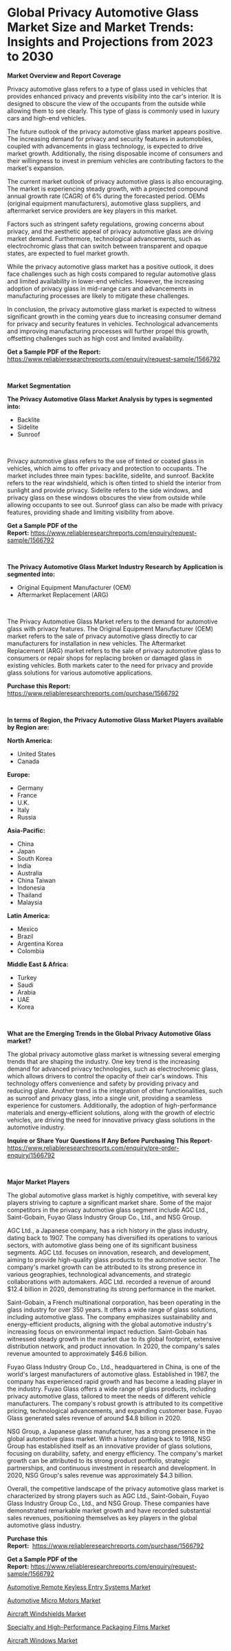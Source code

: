 <p><h1>Global Privacy Automotive Glass Market Size and Market Trends: Insights and Projections from 2023 to 2030</h1></p><p><strong>Market Overview and Report Coverage</strong></p>
<p><p>Privacy automotive glass refers to a type of glass used in vehicles that provides enhanced privacy and prevents visibility into the car's interior. It is designed to obscure the view of the occupants from the outside while allowing them to see clearly. This type of glass is commonly used in luxury cars and high-end vehicles.</p><p>The future outlook of the privacy automotive glass market appears positive. The increasing demand for privacy and security features in automobiles, coupled with advancements in glass technology, is expected to drive market growth. Additionally, the rising disposable income of consumers and their willingness to invest in premium vehicles are contributing factors to the market's expansion.</p><p>The current market outlook of privacy automotive glass is also encouraging. The market is experiencing steady growth, with a projected compound annual growth rate (CAGR) of 6% during the forecasted period. OEMs (original equipment manufacturers), automotive glass suppliers, and aftermarket service providers are key players in this market.</p><p>Factors such as stringent safety regulations, growing concerns about privacy, and the aesthetic appeal of privacy automotive glass are driving market demand. Furthermore, technological advancements, such as electrochromic glass that can switch between transparent and opaque states, are expected to fuel market growth.</p><p>While the privacy automotive glass market has a positive outlook, it does face challenges such as high costs compared to regular automotive glass and limited availability in lower-end vehicles. However, the increasing adoption of privacy glass in mid-range cars and advancements in manufacturing processes are likely to mitigate these challenges.</p><p>In conclusion, the privacy automotive glass market is expected to witness significant growth in the coming years due to increasing consumer demand for privacy and security features in vehicles. Technological advancements and improving manufacturing processes will further propel this growth, offsetting challenges such as high cost and limited availability.</p></p>
<p><strong>Get a Sample PDF of the Report:</strong> <a href="https://www.reliableresearchreports.com/enquiry/request-sample/1566792">https://www.reliableresearchreports.com/enquiry/request-sample/1566792</a></p>
<p>&nbsp;</p>
<p><strong>Market Segmentation</strong></p>
<p><strong>The Privacy Automotive Glass Market Analysis by types is segmented into:</strong></p>
<p><ul><li>Backlite</li><li>Sidelite</li><li>Sunroof</li></ul></p>
<p>&nbsp;</p>
<p><p>Privacy automotive glass refers to the use of tinted or coated glass in vehicles, which aims to offer privacy and protection to occupants. The market includes three main types: backlite, sidelite, and sunroof. Backlite refers to the rear windshield, which is often tinted to shield the interior from sunlight and provide privacy. Sidelite refers to the side windows, and privacy glass on these windows obscures the view from outside while allowing occupants to see out. Sunroof glass can also be made with privacy features, providing shade and limiting visibility from above.</p></p>
<p><strong>Get a Sample PDF of the Report:</strong>&nbsp;<a href="https://www.reliableresearchreports.com/enquiry/request-sample/1566792">https://www.reliableresearchreports.com/enquiry/request-sample/1566792</a></p>
<p>&nbsp;</p>
<p><strong>The Privacy Automotive Glass Market Industry Research by Application is segmented into:</strong></p>
<p><ul><li>Original Equipment Manufacturer (OEM)</li><li>Aftermarket Replacement (ARG)</li></ul></p>
<p>&nbsp;</p>
<p><p>The Privacy Automotive Glass Market refers to the demand for automotive glass with privacy features. The Original Equipment Manufacturer (OEM) market refers to the sale of privacy automotive glass directly to car manufacturers for installation in new vehicles. The Aftermarket Replacement (ARG) market refers to the sale of privacy automotive glass to consumers or repair shops for replacing broken or damaged glass in existing vehicles. Both markets cater to the need for privacy and provide glass solutions for various automotive applications.</p></p>
<p><strong>Purchase this Report:</strong>&nbsp; <a href="https://www.reliableresearchreports.com/purchase/1566792">https://www.reliableresearchreports.com/purchase/1566792</a></p>
<p>&nbsp;</p>
<p><strong>In terms of Region, the Privacy Automotive Glass Market Players available by Region are:</strong></p>
<p>
    <p> <strong> North America: </strong>
        <ul>
            <li>United States</li>
            <li>Canada</li>
        </ul>
        </p> 
    <p> <strong> Europe: </strong>
        <ul>
            <li>Germany</li>
            <li>France</li>
            <li>U.K.</li>
            <li>Italy</li>
            <li>Russia</li>
        </ul>
        </p> 
    <p> <strong> Asia-Pacific: </strong>
        <ul>
            <li>China</li>
            <li>Japan</li>
            <li>South Korea</li>
            <li>India</li>
            <li>Australia</li>
            <li>China Taiwan</li>
            <li>Indonesia</li>
            <li>Thailand</li>
            <li>Malaysia</li>
        </ul>
        </p> 
    <p> <strong> Latin America: </strong>
        <ul>
            <li>Mexico</li>
            <li>Brazil</li>
            <li>Argentina Korea</li>
            <li>Colombia</li>
        </ul>
        </p> 
    <p> <strong> Middle East & Africa: </strong>
        <ul>
            <li>Turkey</li>
            <li>Saudi</li>
            <li>Arabia</li>
            <li>UAE</li>
            <li>Korea</li>
        </ul>
    </p>
    </p>
<p>&nbsp;</p>
<p><strong>What are the Emerging Trends in the Global Privacy Automotive Glass market?</strong></p>
<p><p>The global privacy automotive glass market is witnessing several emerging trends that are shaping the industry. One key trend is the increasing demand for advanced privacy technologies, such as electrochromic glass, which allows drivers to control the opacity of their car's windows. This technology offers convenience and safety by providing privacy and reducing glare. Another trend is the integration of other functionalities, such as sunroof and privacy glass, into a single unit, providing a seamless experience for customers. Additionally, the adoption of high-performance materials and energy-efficient solutions, along with the growth of electric vehicles, are driving the need for innovative privacy glass solutions in the automotive industry.</p></p>
<p><strong>Inquire or Share Your Questions If Any Before Purchasing This Report</strong>- <a href="https://www.reliableresearchreports.com/enquiry/pre-order-enquiry/1566792">https://www.reliableresearchreports.com/enquiry/pre-order-enquiry/1566792</a></p>
<p>&nbsp;</p>
<p><strong>Major Market Players</strong></p>
<p><p>The global automotive glass market is highly competitive, with several key players striving to capture a significant market share. Some of the major competitors in the privacy automotive glass segment include AGC Ltd., Saint-Gobain, Fuyao Glass Industry Group Co., Ltd., and NSG Group.</p><p>AGC Ltd., a Japanese company, has a rich history in the glass industry, dating back to 1907. The company has diversified its operations to various sectors, with automotive glass being one of its significant business segments. AGC Ltd. focuses on innovation, research, and development, aiming to provide high-quality glass products to the automotive sector. The company's market growth can be attributed to its strong presence in various geographies, technological advancements, and strategic collaborations with automakers. AGC Ltd. recorded a revenue of around $12.4 billion in 2020, demonstrating its strong performance in the market.</p><p>Saint-Gobain, a French multinational corporation, has been operating in the glass industry for over 350 years. It offers a wide range of glass solutions, including automotive glass. The company emphasizes sustainability and energy-efficient products, aligning with the global automotive industry's increasing focus on environmental impact reduction. Saint-Gobain has witnessed steady growth in the market due to its global footprint, extensive distribution network, and product innovation. In 2020, the company's sales revenue amounted to approximately $46.6 billion.</p><p>Fuyao Glass Industry Group Co., Ltd., headquartered in China, is one of the world's largest manufacturers of automotive glass. Established in 1987, the company has experienced rapid growth and has become a leading player in the industry. Fuyao Glass offers a wide range of glass products, including privacy automotive glass, tailored to meet the needs of different vehicle manufacturers. The company's robust growth is attributed to its competitive pricing, technological advancements, and expanding customer base. Fuyao Glass generated sales revenue of around $4.8 billion in 2020.</p><p>NSG Group, a Japanese glass manufacturer, has a strong presence in the global automotive glass market. With a history dating back to 1918, NSG Group has established itself as an innovative provider of glass solutions, focusing on durability, safety, and energy efficiency. The company's market growth can be attributed to its strong product portfolio, strategic partnerships, and continuous investment in research and development. In 2020, NSG Group's sales revenue was approximately $4.3 billion.</p><p>Overall, the competitive landscape of the privacy automotive glass market is characterized by strong players such as AGC Ltd., Saint-Gobain, Fuyao Glass Industry Group Co., Ltd., and NSG Group. These companies have demonstrated remarkable market growth and have recorded substantial sales revenues, positioning themselves as key players in the global automotive glass industry.</p></p>
<p><strong>Purchase this Report:</strong>&nbsp;&nbsp;<a href="https://www.reliableresearchreports.com/purchase/1566792">https://www.reliableresearchreports.com/purchase/1566792</a></p>
<p></p>
<p><strong>Get a Sample PDF of the Report:</strong>&nbsp;<a href="https://www.reliableresearchreports.com/enquiry/request-sample/1566792">https://www.reliableresearchreports.com/enquiry/request-sample/1566792</a></p>
<p><p><a href="https://www.linkedin.com/pulse/automotive-remote-keyless-entry-systems-market-size-growth-0azsc/">Automotive Remote Keyless Entry Systems Market</a></p><p><a href="https://www.linkedin.com/pulse/automotive-micro-motors-market-insights-players-forecast-856oc/">Automotive Micro Motors Market</a></p><p><a href="https://medium.com/@kellielakin_97357/aircraft-windshields-market-size-growth-forecast-2023-2030-a9fa14a29b01">Aircraft Windshields Market</a></p><p><a href="https://www.linkedin.com/pulse/specialty-high-performance-packaging-films-market-challenges-nwcde/">Specialty and High-Performance Packaging Films Market</a></p><p><a href="https://medium.com/@irmaabshire/aircraft-windows-market-size-growth-forecast-2023-2030-c117a3790ec3">Aircraft Windows Market</a></p></p>
